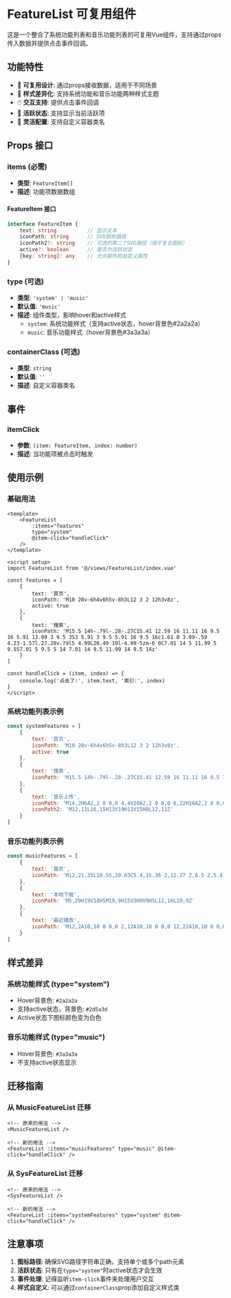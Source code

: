 # FeatureList 可复用组件

这是一个整合了系统功能列表和音乐功能列表的可复用Vue组件，支持通过props传入数据并提供点击事件回调。

## 功能特性

- 🔄 **可复用设计**: 通过props接收数据，适用于不同场景
- 🎨 **样式差异化**: 支持系统功能和音乐功能两种样式主题
- 🖱️ **交互支持**: 提供点击事件回调
- 🎯 **活跃状态**: 支持显示当前活跃项
- 🔧 **灵活配置**: 支持自定义容器类名

## Props 接口

### items (必需)
- **类型**: `FeatureItem[]`
- **描述**: 功能项数据数组

#### FeatureItem 接口
```typescript
interface FeatureItem {
    text: string          // 显示文本
    iconPath: string      // SVG图标路径
    iconPath2?: string    // 可选的第二个SVG路径（用于复合图标）
    active?: boolean      // 是否为活跃状态
    [key: string]: any    // 允许额外的自定义属性
}
```

### type (可选)
- **类型**: `'system' | 'music'`
- **默认值**: `'music'`
- **描述**: 组件类型，影响hover和active样式
  - `system`: 系统功能样式（支持active状态，hover背景色#2a2a2a）
  - `music`: 音乐功能样式（hover背景色#3a3a3a）

### containerClass (可选)
- **类型**: `string`
- **默认值**: `''`
- **描述**: 自定义容器类名

## 事件

### itemClick
- **参数**: `(item: FeatureItem, index: number)`
- **描述**: 当功能项被点击时触发

## 使用示例

### 基础用法

```vue
<template>
    <FeatureList 
        :items="features" 
        type="system" 
        @item-click="handleClick"
    />
</template>

<script setup>
import FeatureList from '@/views/FeatureList/index.vue'

const features = [
    {
        text: '首页',
        iconPath: 'M10 20v-6h4v6h5v-8h3L12 3 2 12h3v8z',
        active: true
    },
    {
        text: '搜索',
        iconPath: 'M15.5 14h-.79l-.28-.27C15.41 12.59 16 11.11 16 9.5 16 5.91 13.09 3 9.5 3S3 5.91 3 9.5 5.91 16 9.5 16c1.61 0 3.09-.59 4.23-1.57l.27.28v.79l5 4.99L20.49 19l-4.99-5zm-6 0C7.01 14 5 11.99 5 9.5S7.01 5 9.5 5 14 7.01 14 9.5 11.99 14 9.5 14z'
    }
]

const handleClick = (item, index) => {
    console.log('点击了:', item.text, '索引:', index)
}
</script>
```

### 系统功能列表示例

```javascript
const systemFeatures = [
    {
        text: '首页',
        iconPath: 'M10 20v-6h4v6h5v-8h3L12 3 2 12h3v8z',
        active: true
    },
    {
        text: '搜索',
        iconPath: 'M15.5 14h-.79l-.28-.27C15.41 12.59 16 11.11 16 9.5 16 5.91 13.09 3 9.5 3S3 5.91 3 9.5 5.91 16 9.5 16c1.61 0 3.09-.59 4.23-1.57l.27.28v.79l5 4.99L20.49 19l-4.99-5zm-6 0C7.01 14 5 11.99 5 9.5S7.01 5 9.5 5 14 7.01 14 9.5 11.99 14 9.5 14z'
    },
    {
        text: '音乐上传',
        iconPath: 'M14,2H6A2,2 0 0,0 4,4V20A2,2 0 0,0 6,22H18A2,2 0 0,0 20,20V8L14,2M18,20H6V4H13V9H18V20Z',
        iconPath2: 'M12,11L16,15H13V19H11V15H8L12,11Z'
    }
]
```

### 音乐功能列表示例

```javascript
const musicFeatures = [
    {
        text: '喜欢',
        iconPath: 'M12,21.35L10.55,20.03C5.4,15.36 2,12.27 2,8.5 2,5.41 4.42,3 7.5,3C9.24,3 10.91,3.81 12,5.08C13.09,3.81 14.76,3 16.5,3C19.58,3 22,5.41 22,8.5C22,12.27 18.6,15.36 13.45,20.03L12,21.35Z'
    },
    {
        text: '本地下载',
        iconPath: 'M5,20H19V18H5M19,9H15V3H9V9H5L12,16L19,9Z'
    },
    {
        text: '最近播放',
        iconPath: 'M12,2A10,10 0 0,0 2,12A10,10 0 0,0 12,22A10,10 0 0,0 22,12A10,10 0 0,0 12,2M16.2,16.2L11,13V7H12.5V12.2L17,14.9L16.2,16.2Z'
    }
]
```

## 样式差异

### 系统功能样式 (type="system")
- Hover背景色: `#2a2a2a`
- 支持active状态，背景色: `#2d5a3d`
- Active状态下图标颜色变为白色

### 音乐功能样式 (type="music")
- Hover背景色: `#3a3a3a`
- 不支持active状态显示

## 迁移指南

### 从 MusicFeatureList 迁移
```vue
<!-- 原来的用法 -->
<MusicFeatureList />

<!-- 新的用法 -->
<FeatureList :items="musicFeatures" type="music" @item-click="handleClick" />
```

### 从 SysFeatureList 迁移
```vue
<!-- 原来的用法 -->
<SysFeatureList />

<!-- 新的用法 -->
<FeatureList :items="systemFeatures" type="system" @item-click="handleClick" />
```

## 注意事项

1. **图标路径**: 确保SVG路径字符串正确，支持单个或多个path元素
2. **活跃状态**: 只有在`type="system"`时active状态才会生效
3. **事件处理**: 记得监听`item-click`事件来处理用户交互
4. **样式自定义**: 可以通过`containerClass`prop添加自定义样式类